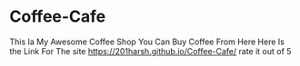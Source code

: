 # Coffee-Cafe
This Ia My Awesome Coffee Shop You Can Buy Coffee From Here
Here Is the Link For The site https://201harsh.github.io/Coffee-Cafe/
rate it out of 5
